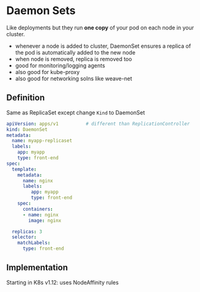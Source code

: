 # Daemon Sets
Like deployments but they run **one copy** of your pod on each node in your cluster.
- whenever a node is added to cluster, DaemonSet ensures a replica of the pod is automatically added to the new node
- when node is removed, replica is removed too
- good for monitoring/logging agents
- also good for kube-proxy
- also good for networking solns like weave-net

## Definition
Same as ReplicaSet except change `Kind` to DaemonSet
```yaml
apiVersion: apps/v1          # different than ReplicationController
kind: DaemonSet
metadata:
  name: myapp-replicaset
  labels:
    app: myapp
    type: front-end
spec:
  template:
    metadata:
      name: nginx
      labels:
         app: myapp
         type: front-end
    spec:
      containers:
      - name: nginx
        image: nginx

  replicas: 3
  selector:
    matchLabels:
      type: front-end
```

## Implementation
Starting in K8s v1.12: uses NodeAffinity rules